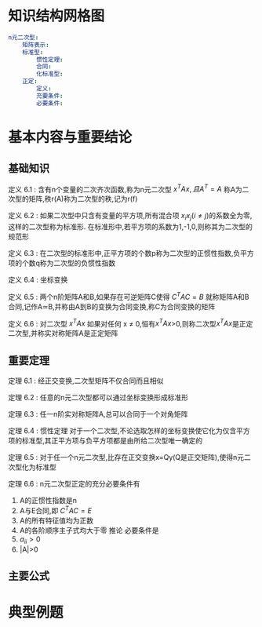 # 知识结构网格图
```yaml
n元二次型:
    矩阵表示:
    标准型:
        惯性定理:
        合同:
        化标准型:
    正定:
        定义:
        充要条件:
        必要条件:
```
# 基本内容与重要结论

## 基础知识
定义 6.1 :
含有n个变量的二次齐次函数,称为n元二次型
$x^TAx,且A^T=A$ 
称A为二次型的矩阵,秩r(A)称为二次型的秩,记为r(f)

定义 6.2 :
如果二次型中只含有变量的平方项,所有混合项 $x_i x_j(i \neq j)$的系数全为零,这样的二次型称为标准形.
在标准形中,若平方项的系数为1,-1,0,则称其为二次型的规范形

定义 6.3 :
在二次型的标准形中,正平方项的个数p称为二次型的正惯性指数,负平方项的个数q称为二次型的负惯性指数

定义 6.4 :
坐标变换

定义 6.5 :
两个n阶矩阵A和B,如果存在可逆矩阵C使得
$C^TAC = B$ 
就称矩阵A和B合同,记作A≃B,并称由A到B的变换为合同变换,称C为合同变换的矩阵

定义 6.6 :
对二次型 $x^TAx$ 如果对任何 x ≠ 0,恒有$x^TAx$>0,则称二次型$x^TAx$是正定二次型,并称实对称矩阵A是正定矩阵




## 重要定理
定理 6.1 :
经正交变换,二次型矩阵不仅合同而且相似

定理 6.2 :
任意的n元二次型都可以通过坐标变换形成标准形

定理 6.3 :
任一n阶实对称矩阵A,总可以合同于一个对角矩阵

定理 6.4 : 惯性定理
对于一个二次型,不论选取怎样的坐标变换使它化为仅含平方项的标准型,其正平方项与负平方项都是由所给二次型唯一确定的

定理 6.5 :
对于任一个n元二次型,比存在正交变换x=Qy(Q是正交矩阵),使得n元二次型化为标准型

定理 6.6 :
n元二次型正定的充分必要条件有
1. A的正惯性指数是n
2. A与E合同,即 $C^TAC = E$ 
3. A的所有特征值均为正数
4. A的各阶顺序主子式均大于零
推论 必要条件是
1. $a_{ii}>0$ 
2. |A|>0



## 主要公式
# 典型例题